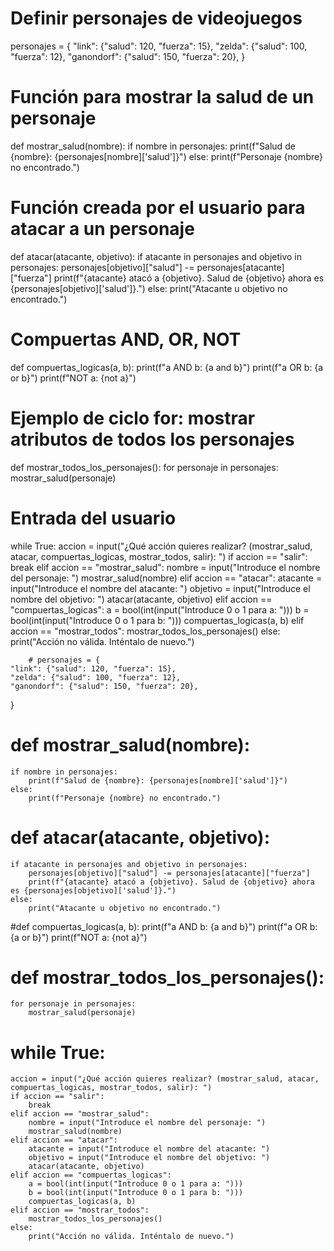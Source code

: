 # Definir personajes de videojuegos
personajes = {
    "link": {"salud": 120, "fuerza": 15},
    "zelda": {"salud": 100, "fuerza": 12},
    "ganondorf": {"salud": 150, "fuerza": 20},
}

# Función para mostrar la salud de un personaje
def mostrar_salud(nombre):
    if nombre in personajes:
        print(f"Salud de {nombre}: {personajes[nombre]['salud']}")
    else:
        print(f"Personaje {nombre} no encontrado.")

# Función creada por el usuario para atacar a un personaje
def atacar(atacante, objetivo):
    if atacante in personajes and objetivo in personajes:
        personajes[objetivo]["salud"] -= personajes[atacante]["fuerza"]
        print(f"{atacante} atacó a {objetivo}. Salud de {objetivo} ahora es {personajes[objetivo]['salud']}.")
    else:
        print("Atacante u objetivo no encontrado.")

# Compuertas AND, OR, NOT
def compuertas_logicas(a, b):
    print(f"a AND b: {a and b}")
    print(f"a OR b: {a or b}")
    print(f"NOT a: {not a}")

# Ejemplo de ciclo for: mostrar atributos de todos los personajes
def mostrar_todos_los_personajes():
    for personaje in personajes:
        mostrar_salud(personaje)

# Entrada del usuario
while True:
    accion = input("¿Qué acción quieres realizar? (mostrar_salud, atacar, compuertas_logicas, mostrar_todos, salir): ")
    if accion == "salir":
        break
    elif accion == "mostrar_salud":
        nombre = input("Introduce el nombre del personaje: ")
        mostrar_salud(nombre)
    elif accion == "atacar":
        atacante = input("Introduce el nombre del atacante: ")
        objetivo = input("Introduce el nombre del objetivo: ")
        atacar(atacante, objetivo)
    elif accion == "compuertas_logicas":
        a = bool(int(input("Introduce 0 o 1 para a: ")))
        b = bool(int(input("Introduce 0 o 1 para b: ")))
        compuertas_logicas(a, b)
    elif accion == "mostrar_todos":
        mostrar_todos_los_personajes()
    else:
        print("Acción no válida. Inténtalo de nuevo.")



        # personajes = {
    "link": {"salud": 120, "fuerza": 15},
    "zelda": {"salud": 100, "fuerza": 12},
    "ganondorf": {"salud": 150, "fuerza": 20},
}


# def mostrar_salud(nombre):
    if nombre in personajes:
        print(f"Salud de {nombre}: {personajes[nombre]['salud']}")
    else:
        print(f"Personaje {nombre} no encontrado.")

# def atacar(atacante, objetivo):
    if atacante in personajes and objetivo in personajes:
        personajes[objetivo]["salud"] -= personajes[atacante]["fuerza"]
        print(f"{atacante} atacó a {objetivo}. Salud de {objetivo} ahora es {personajes[objetivo]['salud']}.")
    else:
        print("Atacante u objetivo no encontrado.")

#def compuertas_logicas(a, b):
    print(f"a AND b: {a and b}")
    print(f"a OR b: {a or b}")
    print(f"NOT a: {not a}")

# def mostrar_todos_los_personajes():
    for personaje in personajes:
        mostrar_salud(personaje)


# while True:
    accion = input("¿Qué acción quieres realizar? (mostrar_salud, atacar, compuertas_logicas, mostrar_todos, salir): ")
    if accion == "salir":
        break
    elif accion == "mostrar_salud":
        nombre = input("Introduce el nombre del personaje: ")
        mostrar_salud(nombre)
    elif accion == "atacar":
        atacante = input("Introduce el nombre del atacante: ")
        objetivo = input("Introduce el nombre del objetivo: ")
        atacar(atacante, objetivo)
    elif accion == "compuertas_logicas":
        a = bool(int(input("Introduce 0 o 1 para a: ")))
        b = bool(int(input("Introduce 0 o 1 para b: ")))
        compuertas_logicas(a, b)
    elif accion == "mostrar_todos":
        mostrar_todos_los_personajes()
    else:
        print("Acción no válida. Inténtalo de nuevo.")

